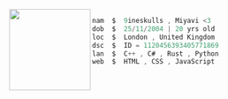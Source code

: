 <img align="left" src="https://github.com/user-attachments/assets/1a2a18d2-5e78-42ef-8666-58d6c7b3095d" width="147"/> 

```csharp
nam  $  9ineskulls , Miyavi <3
dob  $  25/11/2004 | 20 yrs old
loc  $  London , United Kingdom
dsc  $  ID = 1120456393405771869
lan  $  C++ , C# , Rust , Python
web  $  HTML , CSS , JavaScript
```
